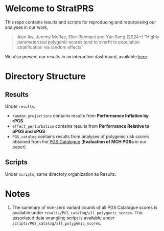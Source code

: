 # Welcome to StratPRS

This repo contains results and scripts for reproducing and repurposing our analyses in our work,

> Alan Aw, Jeremy McRae, Elior Rahmani and Yun Song (2024+) "Highly parameterized polygenic scores tend to overfit to population stratification via random effects"

We also present our results in an interactive dashboard, available [here](https://alan-aw.shinyapps.io/stratPGS_v0/).

# Directory Structure

## Results

Under `results`:
- `random_projections` contains results from **Performance Inflation by rPGS**
- `effect_perturbation` contains results from **Performance Relative to pPGS and sPGS**
- `PGS_catalog` contains results from analyses of polygenic risk scores obtained from the [PGS Catalogue](https://www.pgscatalog.org/) (**Evaluation of MCH PGSs** in our paper)

## Scripts

Under `scripts`, same directory organization as Results.

# Notes

1. The summary of non-zero variant counts of all PGS Catalogue scores is available under `results/PGS_catalog/all_polygenic_scores`. The associated data wrangling script is available under `scripts/PGS_catalog/all_polygenic_scores`.